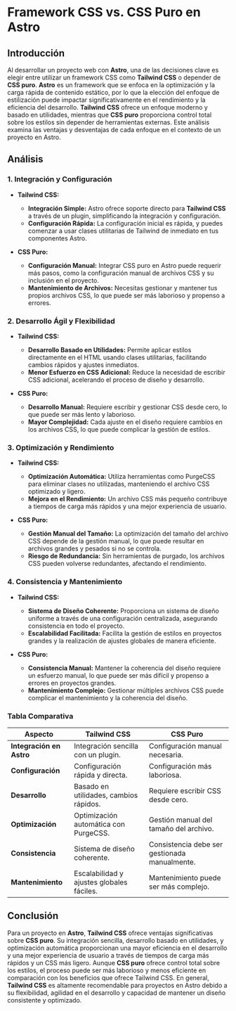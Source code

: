 # Framework CSS vs. CSS Puro en Astro

## Introducción

Al desarrollar un proyecto web con **Astro**, una de las decisiones clave es elegir entre utilizar un framework CSS como **Tailwind CSS** o depender de **CSS puro**. **Astro** es un framework que se enfoca en la optimización y la carga rápida de contenido estático, por lo que la elección del enfoque de estilización puede impactar significativamente en el rendimiento y la eficiencia del desarrollo. **Tailwind CSS** ofrece un enfoque moderno y basado en utilidades, mientras que **CSS puro** proporciona control total sobre los estilos sin depender de herramientas externas. Este análisis examina las ventajas y desventajas de cada enfoque en el contexto de un proyecto en Astro.

## Análisis

### 1. Integración y Configuración

- **Tailwind CSS:**
  - **Integración Simple:** Astro ofrece soporte directo para **Tailwind CSS** a través de un plugin, simplificando la integración y configuración.
  - **Configuración Rápida:** La configuración inicial es rápida, y puedes comenzar a usar clases utilitarias de Tailwind de inmediato en tus componentes Astro.

- **CSS Puro:**
  - **Configuración Manual:** Integrar CSS puro en Astro puede requerir más pasos, como la configuración manual de archivos CSS y su inclusión en el proyecto.
  - **Mantenimiento de Archivos:** Necesitas gestionar y mantener tus propios archivos CSS, lo que puede ser más laborioso y propenso a errores.

### 2. Desarrollo Ágil y Flexibilidad

- **Tailwind CSS:**
  - **Desarrollo Basado en Utilidades:** Permite aplicar estilos directamente en el HTML usando clases utilitarias, facilitando cambios rápidos y ajustes inmediatos.
  - **Menor Esfuerzo en CSS Adicional:** Reduce la necesidad de escribir CSS adicional, acelerando el proceso de diseño y desarrollo.

- **CSS Puro:**
  - **Desarrollo Manual:** Requiere escribir y gestionar CSS desde cero, lo que puede ser más lento y laborioso.
  - **Mayor Complejidad:** Cada ajuste en el diseño requiere cambios en los archivos CSS, lo que puede complicar la gestión de estilos.

### 3. Optimización y Rendimiento

- **Tailwind CSS:**
  - **Optimización Automática:** Utiliza herramientas como PurgeCSS para eliminar clases no utilizadas, manteniendo el archivo CSS optimizado y ligero.
  - **Mejora en el Rendimiento:** Un archivo CSS más pequeño contribuye a tiempos de carga más rápidos y una mejor experiencia de usuario.

- **CSS Puro:**
  - **Gestión Manual del Tamaño:** La optimización del tamaño del archivo CSS depende de la gestión manual, lo que puede resultar en archivos grandes y pesados si no se controla.
  - **Riesgo de Redundancia:** Sin herramientas de purgado, los archivos CSS pueden volverse redundantes, afectando el rendimiento.

### 4. Consistencia y Mantenimiento

- **Tailwind CSS:**
  - **Sistema de Diseño Coherente:** Proporciona un sistema de diseño uniforme a través de una configuración centralizada, asegurando consistencia en todo el proyecto.
  - **Escalabilidad Facilitada:** Facilita la gestión de estilos en proyectos grandes y la realización de ajustes globales de manera eficiente.

- **CSS Puro:**
  - **Consistencia Manual:** Mantener la coherencia del diseño requiere un esfuerzo manual, lo que puede ser más difícil y propenso a errores en proyectos grandes.
  - **Mantenimiento Complejo:** Gestionar múltiples archivos CSS puede complicar el mantenimiento y la coherencia del diseño.

### Tabla Comparativa

| **Aspecto**              | **Tailwind CSS**                         | **CSS Puro**                          |
|--------------------------|------------------------------------------|---------------------------------------|
| **Integración en Astro**| Integración sencilla con un plugin.      | Configuración manual necesaria.       |
| **Configuración**        | Configuración rápida y directa.          | Configuración más laboriosa.          |
| **Desarrollo**           | Basado en utilidades, cambios rápidos.   | Requiere escribir CSS desde cero.     |
| **Optimización**         | Optimización automática con PurgeCSS.    | Gestión manual del tamaño del archivo.|
| **Consistencia**         | Sistema de diseño coherente.             | Consistencia debe ser gestionada manualmente. |
| **Mantenimiento**        | Escalabilidad y ajustes globales fáciles.| Mantenimiento puede ser más complejo.  |

## Conclusión

Para un proyecto en **Astro**, **Tailwind CSS** ofrece ventajas significativas sobre **CSS puro**. Su integración sencilla, desarrollo basado en utilidades, y optimización automática proporcionan una mayor eficiencia en el desarrollo y una mejor experiencia de usuario a través de tiempos de carga más rápidos y un CSS más ligero. Aunque **CSS puro** ofrece control total sobre los estilos, el proceso puede ser más laborioso y menos eficiente en comparación con los beneficios que ofrece Tailwind CSS. En general, **Tailwind CSS** es altamente recomendable para proyectos en Astro debido a su flexibilidad, agilidad en el desarrollo y capacidad de mantener un diseño consistente y optimizado.
